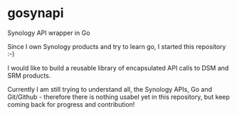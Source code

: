 # gosynapi

Synology API wrapper in Go

Since I own Synology products and try to learn go, I started this repository :-)

I would like to build a reusable library of encapsulated API calls to DSM and SRM products.

Currently I am still trying to understand all, the Synology APIs, Go and Git/Github - therefore there is nothing usabel yet in this repository, but keep coming back for progress and contribution!
